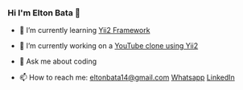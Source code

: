 ### Hi I'm Elton Bata 👋

- 🌱 I’m currently learning [Yii2 Framework](https://www.yiiframework.com/)

- 🔭 I’m currently working on a [YouTube clone using Yii2](https://www.youtube.com/watch?v=whuIf33v2Ug&t=2s)

- 💬 Ask me about coding

- 📫 How to reach me: 
[eltonbata14@gmail.com](eltonbata14@gmail.com)
[Whatsapp](https://wa.me/qr/H3FNOAZQMGK7D1)
[LinkedIn]()

<!--
**EltonBata/EltonBata** is a ✨ _special_ ✨ repository because its `README.md` (this file) appears on your GitHub profile.

Here are some ideas to get you started:



- 👯 I’m looking to collaborate on ...
- 🤔 I’m looking for help with ...
- 💬 Ask me about ...
- 📫 How to reach me: ...
- 😄 Pronouns: ...
- ⚡ Fun fact: ...
-->
